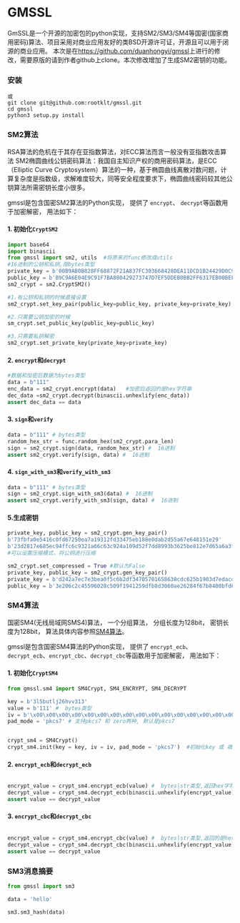 GMSSL
========

GmSSL是一个开源的加密包的python实现，支持SM2/SM3/SM4等国密(国家商用密码)算法、项目采用对商业应用友好的类BSD开源许可证，开源且可以用于闭源的商业应用。
本次是在<https://github.com/duanhongyi/gmssl>上进行的修改，需要原版的请到作者github上clone。本次修改增加了生成SM2密钥的功能。

### 安装

```shellpip install gmssl   #原版安装
或
git clone git@github.com:rootklt/gmssl.git
cd gmssl
python3 setup.py install
```

### SM2算法

RSA算法的危机在于其存在亚指数算法，对ECC算法而言一般没有亚指数攻击算法
SM2椭圆曲线公钥密码算法：我国自主知识产权的商用密码算法，是ECC（Elliptic Curve Cryptosystem）算法的一种，基于椭圆曲线离散对数问题，计算复杂度是指数级，求解难度较大，同等安全程度要求下，椭圆曲线密码较其他公钥算法所需密钥长度小很多。

gmssl是包含国密SM2算法的Python实现， 提供了 `encrypt`、 `decrypt`等函数用于加密解密， 用法如下：

#### 1. 初始化`CryptSM2`

```python
import base64
import binascii
from gmssl import sm2, utils  #将原来的func修改成utils
#16进制的公钥和私钥,限bytes类型
private_key = b'00B9AB0B828FF68872F21A837FC303668428DEA11DCD1B24429D0C99E24EED83D5'
public_key = b'B9C9A6E04E9C91F7BA880429273747D7EF5DDEB0BB2FF6317EB00BEF331A83081A6994B8993F3F5D6EADDDB81872266C87C018FB4162F5AF347B483E24620207'
sm2_crypt = sm2.CryptSM2()

#1.有公钥和私钥的时候直接设置
sm2_crypt.set_key_pair(public_key=public_key, private_key=private_key)

#2.只需要公钥加密的时候
sm_crypt.set_public_key(public_key=public_key)

#3.只需要私钥解密
sm2_crypt.set_private_key(private_key=private_key)
```

#### 2. `encrypt`和`decrypt`

```python
#数据和加密后数据为bytes类型
data = b"111"
enc_data = sm2_crypt.encrypt(data)   #加密后返回的是hex字符串
dec_data =sm2_crypt.decrypt(binascii.unhexlify(enc_data))
assert dec_data == data
```

#### 3. `sign`和`verify`

```python
data = b"111" # bytes类型
random_hex_str = func.random_hex(sm2_crypt.para_len)
sign = sm2_crypt.sign(data, random_hex_str) #  16进制
assert sm2_crypt.verify(sign, data) #  16进制
```

#### 4. `sign_with_sm3`和`verify_with_sm3`

```python
data = b"111" # bytes类型
sign = sm2_crypt.sign_with_sm3(data) #  16进制
assert sm2_crypt.verify_with_sm3(sign, data) #  16进制
```

#### 5.生成密钥

```python
private_key, public_key = sm2_crypt.gen_key_pair()
b'73fbfa0e5416c0fd67250ea7a19312fd33475eb188e0dab2d55a67e648151e29'
b'23d2817e685ec94ffc6c9321a66c63c924a109d52f7dd8993b3625be812e7d65a6a3f19192fc95e290df36249da4c0edfa54821e8e8e7518abbad035b5eea7a0'
#可以设置压缩模式，将公钥进行压缩

sm2_crypt.set_compressed = True #默认为False
private_key, public_key = sm2_crypt.gen_key_pair()
private_key = b'd242a7ec7e3bea0f5c6b2df34705701658638cdc625b1903d7edacddb213359e'
public_key = b'3e206c2c45596028c509f1941259dfb8d3060ae26284f67b8400bfd623e17637'

```

### SM4算法

国密SM4(无线局域网SMS4)算法， 一个分组算法， 分组长度为128bit， 密钥长度为128bit，
算法具体内容参照[SM4算法](https://drive.google.com/file/d/0B0o25hRlUdXcbzdjT0hrYkkwUjg/view?usp=sharing)。

gmssl是包含国密SM4算法的Python实现， 提供了 `encrypt_ecb`、 `decrypt_ecb`、`encrypt_cbc`、`decrypt_cbc`等函数用于加密解密， 用法如下：

#### 1. 初始化`CryptSM4`

```python
from gmssl.sm4 import SM4Crypt, SM4_ENCRYPT, SM4_DECRYPT

key = b'3l5butlj26hvv313'
value = b'111' #  bytes类型
iv = b'\x00\x00\x00\x00\x00\x00\x00\x00\x00\x00\x00\x00\x00\x00\x00\x00' #  bytes
pad_mode = 'pkcs7' # 支持pkcs7 和 zero两种, 默认是pkcs7


crypt_sm4 = SM4Crypt()
crypt_sm4.init(key = key, iv = iv, pad_mode = 'pkcs7')  #初始化key 或 填充模式，ECB加密时可以不设置iv
```

#### 2. `encrypt_ecb`和`decrypt_ecb`

```python

encrypt_value = crypt_sm4.encrypt_ecb(value) #  bytes|str类型,返回hex字符串
decrypt_value = crypt_sm4.decrypt_ecb(binascii.unhexlify(encrypt_value)) #  bytes|str类型
assert value == decrypt_value

```

#### 3. `encrypt_cbc`和`decrypt_cbc`

```python

encrypt_value = crypt_sm4.encrypt_cbc(value) #  bytes|str类型,返回的是hex字符串
decrypt_value = crypt_sm4.decrypt_cbc(binascii.unhexlify(encrypt_value)) #  bytes|str类型
assert value == decrypt_value

```

### SM3消息摘要

```python
from gmssl import sm3

data = 'hello'

sm3.sm3_hash(data)
```